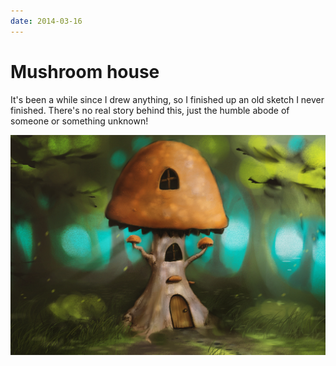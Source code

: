 ```yaml
---
date: 2014-03-16
---
```


# Mushroom house

It's been a while since I drew anything, so I finished up an old sketch I never finished. There's no real story behind this, just the humble abode of someone or something unknown!

[![](MushroomHouse.jpg)](MushroomHouse.jpg)